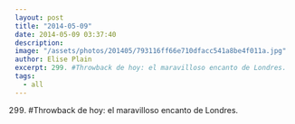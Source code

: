 ```yaml
---
layout: post
title: "2014-05-09"
date: 2014-05-09 03:37:40
description: 
image: "/assets/photos/201405/793116ff66e710dfacc541a8be4f011a.jpg"
author: Elise Plain
excerpt: 299. #Throwback de hoy: el maravilloso encanto de Londres.
tags: 
  - all
---
```


299. #Throwback de hoy: el maravilloso encanto de Londres.
<p></p>
